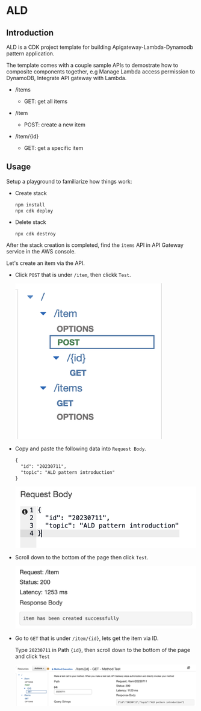 # ALD

## Introduction

ALD is a CDK project template for building Apigateway-Lambda-Dynamodb pattern application.

The template comes with a couple sample APIs to demostrate how to composite components together, e.g Manage Lambda access permission to DynamoDB, Integrate API gateway with Lambda.

- /items

  - GET: get all items

- /item

  - POST: create a new item

- /item/{id}
  - GET: get a specific item

## Usage

Setup a playground to familiarize how things work:

- Create stack

  ```
  npm install
  npx cdk deploy
  ```

- Delete stack

  ```
  npx cdk destroy
  ```

After the stack creation is completed, find the `items` API in API Gateway service in the AWS console.

Let's create an item via the API.

- Click `POST` that is under `/item`, then clickk `Test`.

  ![create_item](./assets/create_item.png)

- Copy and paste the following data into `Request Body`.

  ```
  {
    "id": "20230711",
    "topic": "ALD pattern introduction"
  }
  ```

  ![item_payload](./assets/item_payload.png)

- Scroll down to the bottom of the page then click `Test`.

  ![item_created](./assets/item_created.png)

- Go to `GET` that is under `/item/{id}`, lets get the item via ID.

  Type `20230711` in Path `{id}`, then scroll down to the bottom of the page and click `Test`

  ![get_items](./assets/get_item.png)
